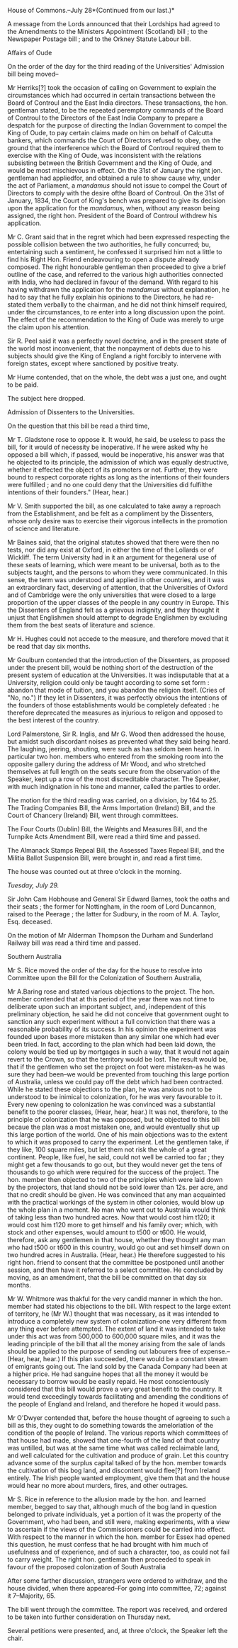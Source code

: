 House of Commons.–July 28*(Continued from our last.)*A message from the Lords announced that their Lordships had agreed to the
                    Amendments to the Ministers Appointment (Scotland) bill ; to the Newspaper
                    Postage bill ; and to the Orkney Statute Labour bill.Affairs of OudeOn the order of the day for the third reading of the Universities' Admission bill being moved–Mr Herriks[?] took the occasion of calling on
                    Government to explain the circumstances which had occurred in certain
                    transactions between the Board of Controul and the East India
                    directors. These transactions, the hon. gentleman stated, to be the
                    repeated peremptory commands of the Board of Controul to the
                    Directors of the East India Company to prepare a despatch for the purpose
                    of directing the Indian Government to compel the King of Oude,
                    to pay certain claims made on him on behalf of Calcutta bankers, which
                    commands the Court of Directors refused to obey, on the ground that the
                        interference which the Board of Controul required them to
                        exercise with the King of Oude, was inconsistent with the
                        relations subsisting between the British Government and the
                    King of Oude, and would be most mischievous in effect. On the 31st of
                    January the right jon. gentleman had appliedfor, and obtained a rule to
                    show cause why, under the act of Parliament, a *mandamus* should not issue to compel the Court of Directors to
                    comply with the desire ofthe Board of Controul. On the 31st of
                    January, 1834, the Court of King's bench was prepared to give its decision
                    upon the application for the *mandamus*, when, without
                    any reason being assigned, the right hon. President of the Board of
                    Controul withdrew his application.Mr C. Grant said that in the regret which had been
                        expressed respecting the possible collision between the two
                    authorities, he fully concurred; bu, entertaining such a sentiment, he
                    confessed it surprised him not a little to find his Right Hon. Friend
                    endeavouring to open a dispute already composed. The right honourable
                    gentleman then proceeded to give a brief outline of the case, and referred
                    to the various high authorities connected with India, who had declared in
                    favour of the demand. With regard to his having withdrawn the application for the *mandamus* without
                    explanation, he had to say that he fully explain his opinions to the
                    Directors, he had re-stated them verbally to the chairman, and he did
                    not think himself required, under the circumstances, to re
                    enter into a long discussion upon the point. The effect of the
                    recommendation to the King of Oude was merely to urge the claim upon
                    his attention.Sir R. Peel said it was a perfectly novel doctrine, and
                    in the present state of the world most inconvenient, that the nonpayment of debts due to his subjects should give the King of
                    England a right forcibly to intervene with foreign states, except where sanctioned by positive treaty.Mr Hume contended, that on the whole, the debt was a
                    just one, and ought to be paid.The subject here dropped.Admission of Dissenters to the Universities.On the question that this bill be read a third time,Mr T. Gladstone rose to oppose it. It would, he said,
                    be useless to pass the bill, for it would of necessity be inoperative. If he were asked why he opposed a bill which, if passed, would be inoperative, his answer was that he objected
                    to its principle, the admission of which was equally destructive, whether it effected the object of its promoters or not. Further,
                    they were bound to respect corporate rights as long as the intentions of
                    their founders were fulfilled ; and no one could deny that the Universities
                    did fulfilthe intentions of their founders." (Hear, hear.)Mr V. Smith supported the bill, as one calculated to
                    take away a reproach from the Establishment, and be felt as a
                    compliment by the Dissenters, whose only desire was to exercise their vigorous intellects in the promotion of science and
                    literature.Mr Baines said, that the original statutes showed that
                    there were then no tests, nor did any exist at Oxford, in either the
                    time of the Lollards or of Wickliff. The term University had in it an
                    argument for thegeneral use of these seats of learning, which
                    were meant to be universal, both as to the subjects taught, and
                    the persons to whom they were communicated. In this sense, the
                    term was understood and applied in other countries, and it was an
                    extraordinary fact, deserving of attention, that the Universities of Oxford
                    and of Cambridge were the only universities that were closed to a large
                        proportion of the upper classes of the people in any country
                    in Europe. This the Dissenters of England felt as a grievous
                    indignity, and they thought it unjust that Englishmen should attempt
                    to degrade Englishmen by excluding them from the best seats of literature
                    and science.Mr H. Hughes could not accede to the measure, and
                        therefore moved that it be read that day six months.Mr Goulburn contended that the introduction of the
                        Dissenters, as proposed under the present bill, would be
                    nothing short of the destruction of the present system of education at
                    the Universities. It was indisputable that at a University, religion could only be taught according to some set form :
                    abandon that mode of tuition, and you abandon the religion itself.
                    (Cries of "No, no.") If they let in Dissenters, it was perfectly obvious
                    the intentions of the founders of those establishments would be
                    completely defeated : he therefore deprecated the measures as
                    injurious to religon and opposed to the best interest of the country.Lord Palmerstone, Sir R. Inglis, and Mr G. Wood then addressed
                    the house, but amidst such discordant noises as prevented what they said
                    being heard. The laughing, jeering, shouting, were such as has
                    seldom been heard. In particular two hon. members who entered
                    from the smoking room into the opposite gallery during the address of Mr
                    Wood, and who stretched themselves at full length on the seats secure
                    from the observation of the Speaker, kept up a row of the most
                    discreditable character. The Speaker, with much indignation in his tone and
                    manner, called the parties to order.The motion for the third reading was carried, on a division, by 164 to 25. The Trading Companies Bill, the Arms Importation (Ireland)
                    Bill, and the Court of Chancery (Ireland) Bill, went through
                    committees.The Four Courts (Dublin) Bill, the Weights and Measures Bill, and the
                    Turnpike Acts Amendment Bill, were read a third time and passed.The Almanack Stamps Repeal Bill, the Assessed Taxes Repeal Bill, and the
                    Militia Ballot Suspension Bill, were brought in, and read a first time.The house was counted out at three o'clock in the morning.*Tuesday, July 29.*Sir John Cam Hobhouse and General Sir Edward Barnes, took the oaths and their seats ;
                    the former for Nottingham, in the room of Lord Duncannon, raised to the
                    Peerage ; the latter for Sudbury, in the room of M. A. Taylor, Esq.
                    deceased.On the motion of Mr Alderman Thompson the Durham and
                    Sunderland Railway bill was read a third time and passed.Southern AustraliaMr S. Rice moved the order of the day for the house
                    to resolve into Committee upon the Bill for the Colonization of
                    Southern Australia,Mr A.Baring rose and stated various objections to the
                        project. The hon. member contended that at this period of
                    the year there was not time to deliberate upon such an important
                    subject, and, independent of this preliminary objection, he said he
                    did not conceive that government ought to sanction any such experiment
                    without a full conviction that there was a reasonable probability of its
                    success. In his opinion the experiment was founded upon bases more mistaken
                    than any similar one which had ever been tried. In fact, according to
                    the plan which had been laid down, the colony would be tied up by
                    mortgages in such a way, that it would not again revert to the
                    Crown, so that the territory would be lost. The result would be, that if
                    the gentlemen who set the project on foot were mistaken–as he was
                    sure they had been–we would be prevented from touching this large
                    portion of Australia, unless we could pay off the debt which had been
                    contracted. While he stated these objections to the plan, he was anxious
                    not to be understood to be inimical to colonization, for he was very
                    favourable to it. Every new opening to colonization he was
                    convinced was a substantial benefit to the poorer classes, (Hear, hear,
                    hear.) It was not, therefore, to the principle of colonization that he was
                    opposed, but he objected to this bill becaue the plan was a most
                    mistaken one, and would eventually shut up this large portion of the
                    world. One of his main objections was to the extent to which it was
                    proposed to carry the experiment. Let the gentlemen take, if they like, 100
                    square miles, but let them not risk the whole of a great continent. People,
                    like fuel, he said, could not well be carried too far ; they might get
                    a few thousands to go out, but they would never get the tens of thousands
                    to go which were required for the success of the project. The hon. member
                    then objected to two of the principles which were laid down by the
                    projectors, that land should not be sold lower than 12s. per acre, and that
                    no credit should be given. He was convinced that any man acquainted
                    with the practical workings of the system in other colonies, would
                    blow up the whole plan in a moment. No man who went out to Australia would
                    think of taking less than two hundred acres. Now that would cost him t120;
                    it would cost him t120 more to get himself and his family over; which,
                    with stock and other expenses, would amount to t500 or t600. He would,
                    therefore, ask any gentlemen in that house, whether they thought
                    any man who had t500 or t600 in this country, would go out and set himself
                    down on two hundred acres in Australia. (Hear, hear.) He therefore
                    suggested to his right hon. friend to consent that the committee be postponed until another session, and then have it referred to a
                    select committee. He concluded by moving, as an amendment,
                    that the bill be committed on that day six months.Mr W. Whitmore was thakful for the very candid manner
                    in which the hon. member had stated his objections to the bill. With
                    respect to the large extent of territory, he (Mr W.) thought that was
                    necessary, as it was intended to introduce a completely new system of
                    colonization–one very different from any thing ever before
                    attempted. The extent of land it was intended to take under this act was
                    from 500,000 to 600,000 square miles, and it was the leading principle of
                    the bill that all the money arising from the sale of lands should be
                    applied to the purpose of sending out labourers free of expense.–
                    (Hear, hear, hear.) If this plan succeeded, there would be a constant
                    stream of emigrants going out. The land sold by the Canada Company had been
                    at a higher price. He had sanguine hopes that all the money it
                    would be necessary to borrow would be easily repaid. He most conscientously
                        considered that this bill would prove a very great benefit
                    to the country. It would tend exceedingly towards facilitating and
                    amending the conditions of the people of England and Ireland, and
                    therefore he hoped it would pass.Mr O'Dwyer contended that, before the house thought of
                    agreeing to such a bill as this, they ought to do something towards
                    the ameloriation of the condition of the people of Ireland. The various
                    reports which committees of that house had made, showed that one-fourth of
                    the land of that country was untilled, but was at the same time what was
                    called reclaimable land, and well calculated for the cultivation
                    and produce of grain. Let this country advance some of the surplus capital talked of by the hon. member towards the cultivation of this bog land, and discontent would flee[?] from
                        Ireland entirely. The Irish people wanted employment, give
                    them that and the house would hear no more about murders, fires, and
                    other outrages.Mr S. Rice in reference to the allusion made by the
                    hon. and learned member, begged to say that, although much of the bog
                    land in question belonged to private individuals, yet a portion of it was
                    the property of the Government, who had been, and still were, making
                    experiments, with a view to ascertain if the views of the
                    Commissioners could be carried into effect. With respect to the manner in
                    which the hon. member for Essex had opened this question, he
                    must confess that he had brought with him much of usefulness and of
                        experience, and of such a character, too, as could not fail
                    to carry weight. The right hon. gentleman then proceeded to speak in
                    favour of the proposed colonization of South AustraliaAfter some farther discussion, strangers were ordered to withdraw, and the
                    house divided, when there appeared–For going into committee, 72;
                    against it 7–Majority, 65.The bill went through the committee. The report was received, and
                    ordered to be taken into further consideration on Thursday next.Several petitions were presented, and, at three o'clock, the Speaker left
                    the chair.